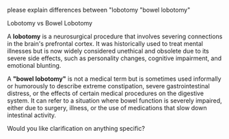 please explain differences between "lobotomy "bowel lobotomy"

Lobotomy vs Bowel Lobotomy

A **lobotomy** is a neurosurgical procedure that involves severing connections in the brain's prefrontal cortex. It was historically used to treat mental illnesses but is now widely considered unethical and obsolete due to its severe side effects, such as personality changes, cognitive impairment, and emotional blunting.

A **"bowel lobotomy"** is not a medical term but is sometimes used informally or humorously to describe extreme constipation, severe gastrointestinal distress, or the effects of certain medical procedures on the digestive system. It can refer to a situation where bowel function is severely impaired, either due to surgery, illness, or the use of medications that slow down intestinal activity.

Would you like clarification on anything specific?
